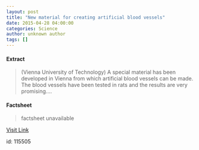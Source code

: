 ```yaml
---
layout: post
title: "New material for creating artificial blood vessels"
date: 2015-04-28 04:00:00
categories: Science
author: unknown author
tags: []
---
```



#### Extract
>(Vienna University of Technology) A special material has been developed in Vienna from which artificial blood vessels can be made. The blood vessels have been tested in rats and the results are very promising....

#### Factsheet
>factsheet unavailable

[Visit Link](http://www.eurekalert.org/pub_releases/2015-04/vuot-nmf042815.php)

id:  115505
